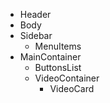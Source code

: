 - Header
- Body
- Sidebar
  - MenuItems
- MainContainer
  - ButtonsList
  - VideoContainer
    - VideoCard
